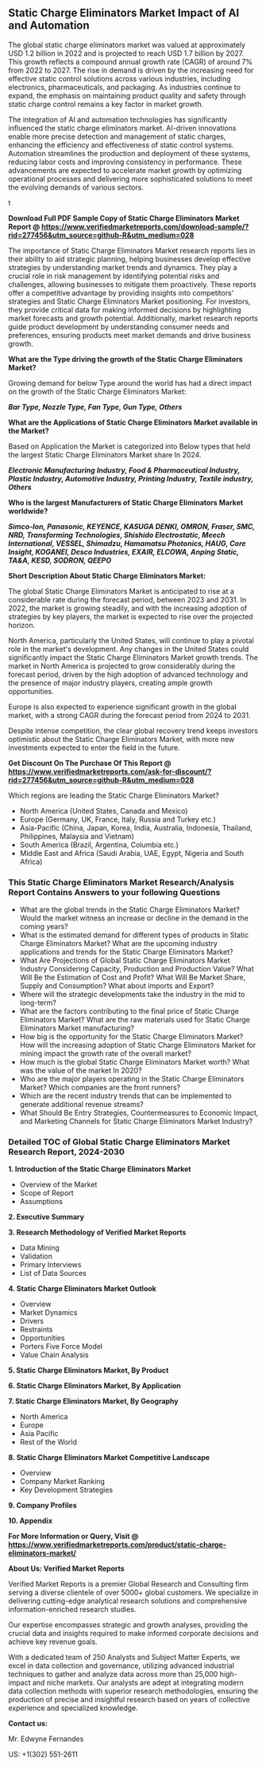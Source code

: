 <h2>Static Charge Eliminators Market Impact of AI and Automation</h2><p>The global static charge eliminators market was valued at approximately USD 1.2 billion in 2022 and is projected to reach USD 1.7 billion by 2027. This growth reflects a compound annual growth rate (CAGR) of around 7% from 2022 to 2027. The rise in demand is driven by the increasing need for effective static control solutions across various industries, including electronics, pharmaceuticals, and packaging. As industries continue to expand, the emphasis on maintaining product quality and safety through static charge control remains a key factor in market growth.</p><p>The integration of AI and automation technologies has significantly influenced the static charge eliminators market. AI-driven innovations enable more precise detection and management of static charges, enhancing the efficiency and effectiveness of static control systems. Automation streamlines the production and deployment of these systems, reducing labor costs and improving consistency in performance. These advancements are expected to accelerate market growth by optimizing operational processes and delivering more sophisticated solutions to meet the evolving demands of various sectors.</p>t</p><p id="" class=""><strong>Download Full PDF Sample Copy of Static Charge Eliminators Market Report @ <a href="https://www.verifiedmarketreports.com/download-sample/?rid=277456&utm_source=github-R&utm_medium=028" target="_blank">https://www.verifiedmarketreports.com/download-sample/?rid=277456&utm_source=github-R&utm_medium=028</a></strong></p><p>The importance of&nbsp;Static Charge Eliminators Market research reports lies in their ability to aid strategic planning, helping businesses develop effective strategies by understanding market trends and dynamics. They play a crucial role in risk management by identifying potential risks and challenges, allowing businesses to mitigate them proactively. These reports offer a competitive advantage by providing insights into competitors' strategies and Static Charge Eliminators Market positioning. For investors, they provide critical data for making informed decisions by highlighting market forecasts and growth potential. Additionally, market research reports guide product development by understanding consumer needs and preferences, ensuring products meet market demands and drive business growth.</p><p><strong>What are the&nbsp;Type driving the growth of the Static Charge Eliminators Market?</strong></p><p id="" class="">Growing demand for below Type around the world has had a direct impact on the growth of the Static Charge Eliminators Market:</p><em><strong>Bar Type, Nozzle Type, Fan Type, Gun Type, Others</strong></em></p><strong>What are the&nbsp;Applications&nbsp;of Static Charge Eliminators Market available in the Market?</strong></p><p id="" class="">Based on Application the Market is categorized into Below types that held the largest Static Charge Eliminators Market share In 2024.</p><em><strong>Electronic Manufacturing Industry, Food & Pharmaceutical Industry, Plastic Industry, Automotive Industry, Printing Industry, Textile industry, Others</strong></em></p><strong>Who is the largest Manufacturers of Static Charge Eliminators Market worldwide?</strong></p><p><em><strong>Simco-Ion, Panasonic, KEYENCE, KASUGA DENKI, OMRON, Fraser, SMC, NRD, Transforming Technologies, Shishido Electrostatic, Meech International, VESSEL, Shimadzu, Hamamatsu Photonics, HAUG, Core Insight, KOGANEI, Desco Industries, EXAIR, ELCOWA, Anping Static, TA&A, KESD, SODRON, QEEPO</strong></em></p><p id="" class=""><strong>Short Description About Static Charge Eliminators Market:</strong></p><p>The global Static Charge Eliminators Market is anticipated to rise at a considerable rate during the forecast period, between 2023 and 2031. In 2022, the market is growing steadily, and with the increasing adoption of strategies by key players, the market is expected to rise over the projected horizon.</p><p>North America, particularly the United States, will continue to play a pivotal role in the market's development. Any changes in the United States could significantly impact the Static Charge Eliminators Market growth trends. The market in North America is projected to grow considerably during the forecast period, driven by the high adoption of advanced technology and the presence of major industry players, creating ample growth opportunities.</p><p>Europe is also expected to experience significant growth in the global market, with a strong CAGR during the forecast period from 2024 to 2031.</p><p>Despite intense competition, the clear global recovery trend keeps investors optimistic about the Static Charge Eliminators Market, with more new investments expected to enter the field in the future.</p><p id="" class=""><strong>Get Discount On The Purchase Of This Report @ <a href="https://www.verifiedmarketreports.com/ask-for-discount/?rid=277456&utm_source=github-R&utm_medium=028" target="_blank">https://www.verifiedmarketreports.com/ask-for-discount/?rid=277456&utm_source=github-R&utm_medium=028</a></strong></p>Which regions are leading the Static Charge Eliminators Market?</p><ul><li>North America (United States, Canada and Mexico)</li><li>Europe (Germany, UK, France, Italy, Russia and Turkey etc.)</li><li>Asia-Pacific (China, Japan, Korea, India, Australia, Indonesia, Thailand, Philippines, Malaysia and Vietnam)</li><li>South America (Brazil, Argentina, Columbia etc.)</li><li>Middle East and Africa (Saudi Arabia, UAE, Egypt, Nigeria and South Africa)</li></ul><h3 id="" class="">This Static Charge Eliminators Market Research/Analysis Report Contains Answers to your following Questions</h3><ul><li>What are the global trends in the Static Charge Eliminators Market? Would the market witness an increase or decline in the demand in the coming years?</li><li>What is the estimated demand for different types of products in Static Charge Eliminators Market? What are the upcoming industry applications and trends for the Static Charge Eliminators Market?</li><li>What Are Projections of Global Static Charge Eliminators Market Industry Considering Capacity, Production and Production Value? What Will Be the Estimation of Cost and Profit? What Will Be Market Share, Supply and Consumption? What about imports and Export?</li><li>Where will the strategic developments take the industry in the mid to long-term?</li><li>What are the factors contributing to the final price of Static Charge Eliminators Market? What are the raw materials used for Static Charge Eliminators Market manufacturing?</li><li>How big is the opportunity for the Static Charge Eliminators Market? How will the increasing adoption of Static Charge Eliminators Market for mining impact the growth rate of the overall market?</li><li>How much is the global Static Charge Eliminators Market worth? What was the value of the market In 2020?</li><li>Who are the major players operating in the Static Charge Eliminators Market? Which companies are the front runners?</li><li>Which are the recent industry trends that can be implemented to generate additional revenue streams?</li><li>What Should Be Entry Strategies, Countermeasures to Economic Impact, and Marketing Channels for Static Charge Eliminators Market Industry?</li></ul><h3 id="" class="">Detailed TOC of Global Static Charge Eliminators Market Research Report, 2024-2030</h3><p id="" class=""><strong>1. Introduction of the Static Charge Eliminators Market</strong></p><ul><li>Overview of the Market</li><li>Scope of Report</li><li>Assumptions</li></ul><p id="" class=""><strong>2. Executive Summary</strong></p><p id="" class=""><strong>3. Research Methodology of Verified Market Reports</strong></p><ul><li>Data Mining</li><li>Validation</li><li>Primary Interviews</li><li>List of Data Sources</li></ul><p id="" class=""><strong>4. Static Charge Eliminators Market Outlook</strong></p><ul><li>Overview</li><li>Market Dynamics</li><li>Drivers</li><li>Restraints</li><li>Opportunities</li><li>Porters Five Force Model</li><li>Value Chain Analysis</li></ul><p id="" class=""><strong>5. Static Charge Eliminators Market, By Product</strong></p><p id="" class=""><strong>6. Static Charge Eliminators Market, By Application</strong></p><p id="" class=""><strong>7. Static Charge Eliminators Market, By Geography</strong></p><ul><li>North America</li><li>Europe</li><li>Asia Pacific</li><li>Rest of the World</li></ul><p id="" class=""><strong>8. Static Charge Eliminators Market Competitive Landscape</strong></p><ul><li>Overview</li><li>Company Market Ranking</li><li>Key Development Strategies</li></ul><p id="" class=""><strong>9. Company Profiles</strong></p><p id="" class=""><strong>10. Appendix</strong></p><p id="" class=""><strong>For More Information or Query, Visit @ <a href="https://www.verifiedmarketreports.com/product/static-charge-eliminators-market/" target="_blank">https://www.verifiedmarketreports.com/product/static-charge-eliminators-market/</a></strong></p><p id="" class=""><strong>About Us: Verified Market Reports</strong></p><p id="" class="">Verified Market Reports is a premier Global Research and Consulting firm serving a diverse clientele of over 5000+ global customers. We specialize in delivering cutting-edge analytical research solutions and comprehensive information-enriched research studies.</p><p id="" class="">Our expertise encompasses strategic and growth analyses, providing the crucial data and insights required to make informed corporate decisions and achieve key revenue goals.</p><p id="" class="">With a dedicated team of 250 Analysts and Subject Matter Experts, we excel in data collection and governance, utilizing advanced industrial techniques to gather and analyze data across more than 25,000 high-impact and niche markets. Our analysts are adept at integrating modern data collection methods with superior research methodologies, ensuring the production of precise and insightful research based on years of collective experience and specialized knowledge.</p><p id="" class=""><strong>Contact us:</strong></p><p id="" class="">Mr. Edwyne Fernandes</p><p id="" class="">US: +1(302) 551-2611</p>